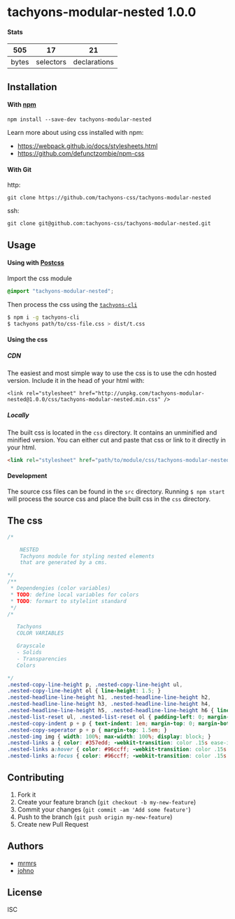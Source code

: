 # tachyons-modular-nested 1.0.0



#### Stats

505 | 17 | 21
---|---|---
bytes | selectors | declarations

## Installation

#### With [npm](https://npmjs.com)

```
npm install --save-dev tachyons-modular-nested
```

Learn more about using css installed with npm:
* https://webpack.github.io/docs/stylesheets.html
* https://github.com/defunctzombie/npm-css

#### With Git

http:
```
git clone https://github.com/tachyons-css/tachyons-modular-nested
```

ssh:
```
git clone git@github.com:tachyons-css/tachyons-modular-nested.git
```

## Usage

#### Using with [Postcss](https://github.com/postcss/postcss)

Import the css module

```css
@import "tachyons-modular-nested";
```

Then process the css using the [`tachyons-cli`](https://github.com/tachyons-css/tachyons-cli)

```sh
$ npm i -g tachyons-cli
$ tachyons path/to/css-file.css > dist/t.css
```

#### Using the css

##### CDN
The easiest and most simple way to use the css is to use the cdn hosted version. Include it in the head of your html with:

```
<link rel="stylesheet" href="http://unpkg.com/tachyons-modular-nested@1.0.0/css/tachyons-modular-nested.min.css" />
```

##### Locally
The built css is located in the `css` directory. It contains an unminified and minified version.
You can either cut and paste that css or link to it directly in your html.

```html
<link rel="stylesheet" href="path/to/module/css/tachyons-modular-nested">
```

#### Development

The source css files can be found in the `src` directory.
Running `$ npm start` will process the source css and place the built css in the `css` directory.

## The css

```css
/*

    NESTED
    Tachyons module for styling nested elements
    that are generated by a cms.

*/
/**
 * Dependengies (color variables)
 * TODO: define local variables for colors
 * TODO: formart to stylelint standard
 */
/*

   Tachyons
   COLOR VARIABLES

   Grayscale
   - Solids
   - Transparencies
   Colors

*/
.nested-copy-line-height p, .nested-copy-line-height ul,
.nested-copy-line-height ol { line-height: 1.5; }
.nested-headline-line-height h1, .nested-headline-line-height h2,
.nested-headline-line-height h3, .nested-headline-line-height h4,
.nested-headline-line-height h5, .nested-headline-line-height h6 { line-height: 1.25; }
.nested-list-reset ul, .nested-list-reset ol { padding-left: 0; margin-left: 0; list-style-type: none; }
.nested-copy-indent p + p { text-indent: 1em; margin-top: 0; margin-bottom: 0; }
.nested-copy-seperator p + p { margin-top: 1.5em; }
.nested-img img { width: 100%; max-width: 100%; display: block; }
.nested-links a { color: #357edd; -webkit-transition: color .15s ease-in; transition: color .15s ease-in; }
.nested-links a:hover { color: #96ccff; -webkit-transition: color .15s ease-in; transition: color .15s ease-in; }
.nested-links a:focus { color: #96ccff; -webkit-transition: color .15s ease-in; transition: color .15s ease-in; }
```

## Contributing

1. Fork it
2. Create your feature branch (`git checkout -b my-new-feature`)
3. Commit your changes (`git commit -am 'Add some feature'`)
4. Push to the branch (`git push origin my-new-feature`)
5. Create new Pull Request

## Authors

* [mrmrs](http://mrmrs.io)
* [johno](http://johnotander.com)

## License

ISC

